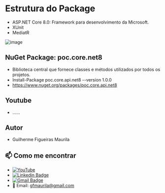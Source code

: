 # Estrutura do Package
- ASP.NET Core 8.0: Framework para desenvolvimento da Microsoft.
- XUnit
- MediatR

![image](https://github.com/gfmaurila/poc.core.net8/assets/5544035/8edb040b-1a03-4529-9a15-a022e5413502)


## NuGet Package: poc.core.net8
- Biblioteca central que fornece classes e métodos utilizados por todos os projetos.
- Install-Package poc.core.api.net8 --version 1.0.0
- https://www.nuget.org/packages/poc.core.api.net8

## Youtube
- ......

## Autor

- Guilherme Figueiras Maurila

## 📫 Como me encontrar
- [![YouTube](https://img.shields.io/badge/YouTube-FF0000?style=for-the-badge&logo=youtube&logoColor=white)](https://www.youtube.com/channel/UCjy19AugQHIhyE0Nv558jcQ)
- [![Linkedin Badge](https://img.shields.io/badge/-Guilherme_Figueiras_Maurila-blue?style=flat-square&logo=Linkedin&logoColor=white&link=https://www.linkedin.com/in/guilherme-maurila)](https://www.linkedin.com/in/guilherme-maurila)
- [![Gmail Badge](https://img.shields.io/badge/-gfmaurila@gmail.com-c14438?style=flat-square&logo=Gmail&logoColor=white&link=mailto:gfmaurila@gmail.com)](mailto:gfmaurila@gmail.com)
- 📧 Email: gfmaurila@gmail.com

